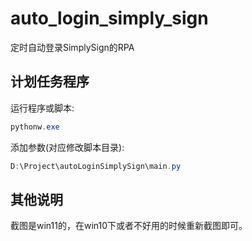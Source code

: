 # auto_login_simply_sign

定时自动登录SimplySign的RPA

## 计划任务程序

运行程序或脚本:

```powershell
pythonw.exe
```

添加参数(对应修改脚本目录):

```powershell
D:\Project\autoLoginSimplySign\main.py
```

## 其他说明

截图是win11的，在win10下或者不好用的时候重新截图即可。
